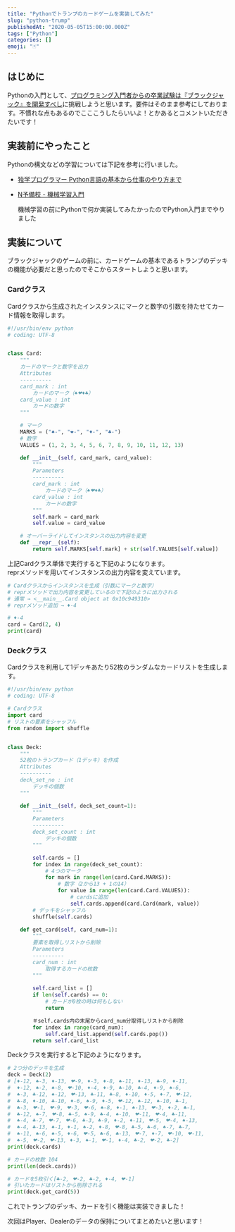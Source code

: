 ```yaml
---
title: "Pythonでトランプのカードゲームを実装してみた"
slug: "python-trump"
publishedAt: "2020-05-05T15:00:00.000Z"
tags: ["Python"]
categories: []
emoji: "🃏"
---
```


## はじめに

Pythonの入門として、[プログラミング入門者からの卒業試験は『ブラックジャック』を開発すべし](https://qiita.com/hirossyi73/items/cf8648c31898216312e5)に挑戦しようと思います。要件はそのまま参考にしております。不慣れな点もあるのでこここうしたらいいよ！とかあるとコメントいただきたいです！

## 実装前にやったこと

Pythonの構文などの学習については下記を参考に行いました。

*   [独学プログラマー Python言語の基本から仕事のやり方まで](https://www.amazon.co.jp/%E7%8B%AC%E5%AD%A6%E3%83%97%E3%83%AD%E3%82%B0%E3%83%A9%E3%83%9E%E3%83%BC-Python%E8%A8%80%E8%AA%9E%E3%81%AE%E5%9F%BA%E6%9C%AC%E3%81%8B%E3%82%89%E4%BB%95%E4%BA%8B%E3%81%AE%E3%82%84%E3%82%8A%E6%96%B9%E3%81%BE%E3%81%A7-%E3%82%B3%E3%83%BC%E3%83%AA%E3%83%BC%E3%83%BB%E3%82%A2%E3%83%AB%E3%82%BD%E3%83%95/dp/4822292274/ref=tmm_hrd_swatch_0?_encoding=UTF8&qid=1588765972&sr=8-2)
    
*   [N予備校 - 機械学習入門](https://www.nnn.ed.nico/pages/programming/)
    
    ​ 機械学習の前にPythonで何か実装してみたかったのでPython入門までやりました
    

## 実装について

ブラックジャックのゲームの前に、カードゲームの基本であるトランプのデッキの機能が必要だと思ったのでそこからスタートしようと思います。

### Cardクラス

Cardクラスから生成されたインスタンスにマークと数字の引数を持たせてカード情報を取得します。

```python:card.py
#!/usr/bin/env python
# coding: UTF-8


class Card:
    """
    カードのマークと数字を出力
    Attributes
    ----------
    card_mark : int
        カードのマーク（♠︎❤︎♦︎♣︎）
    card_value : int
        カードの数字
    """

    # マーク
    MARKS = ("♠︎-", "❤︎-", "♦︎-", "♣️-")
    # 数字
    VALUES = (1, 2, 3, 4, 5, 6, 7, 8, 9, 10, 11, 12, 13)

    def __init__(self, card_mark, card_value):
        """
        Parameters
        ----------
        card_mark : int
            カードのマーク（♠︎❤︎♦︎♣︎）
        card_value : int
            カードの数字
        """
        self.mark = card_mark
        self.value = card_value

    # オーバーライドしてインスタンスの出力内容を変更
    def __repr__(self):
        return self.MARKS[self.mark] + str(self.VALUES[self.value])
```

上記Cardクラス単体で実行すると下記のようになります。  
reprメソッドを用いてインスタンスの出力内容を変えています。

```python
# Cardクラスからインスタンスを生成（引数にマークと数字）
# reprメソッドで出力内容を変更しているので下記のように出力される
# 通常 → <__main__.Card object at 0x10c949310>
# reprメソッド追加 → ♦︎-4

# ♦︎-4
card = Card(2, 4)
print(card)
```

### Deckクラス

Cardクラスを利用して1デッキあたり52枚のランダムなカードリストを生成します。

```deck.py
#!/usr/bin/env python
# coding: UTF-8

# Cardクラス
import card
# リストの要素をシャッフル
from random import shuffle


class Deck:
    """
    52枚のトランプカード（1デッキ）を作成
    Attributes
    ----------
    deck_set_no : int
        デッキの個数
    """

    def __init__(self, deck_set_count=1):
        """
        Parameters
        ----------
        deck_set_count : int
            デッキの個数
        """

        self.cards = []
        for index in range(deck_set_count):
            # 4つのマーク
            for mark in range(len(card.Card.MARKS)):
                # 数字（2から13 + 1の14）
                for value in range(len(card.Card.VALUES)):
                    # cardsに追加
                    self.cards.append(card.Card(mark, value))
        # デッキをシャッフル
        shuffle(self.cards)

    def get_card(self, card_num=1):
        """
        要素を取得しリストから削除
        Parameters
        ----------
        card_num : int
            取得するカードの枚数
        """
  
        self.card_list = []
        if len(self.cards) == 0:
            # カードが0枚の時は何もしない
            return

        ＃self.cards内の末尾からcard_num分取得しリストから削除
        for index in range(card_num):
            self.card_list.append(self.cards.pop())
        return self.card_list
```

Deckクラスを実行すると下記のようになります。

```python
# 2つ分のデッキを生成
deck = Deck(2)
# [♦︎-12, ♠︎-3, ♦︎-13, ❤︎-9, ♦︎-3, ♦︎-8, ♠︎-11, ♦︎-13, ♣︎-9, ♦︎-11,
#  ♦︎-12, ♠︎-2, ♠︎-8, ❤︎-10, ♦︎-4, ♦︎-9, ♣︎-10, ♣︎-4, ♦︎-9, ♠︎-6,
#  ♠︎-3, ♣︎-12, ♠︎-12, ❤︎-13, ♣︎-11, ♣︎-8, ♦︎-10, ♦︎-5, ♦︎-7, ❤︎-12,
#  ♣︎-8, ♦︎-10, ♣︎-10, ♦︎-6, ♠︎-9, ♦︎-5, ❤︎-12, ♠︎-12, ♠︎-10, ♣︎-1,
#  ♣︎-3, ❤︎-1, ❤︎-9, ❤︎-3, ❤︎-6, ♠︎-8, ♦︎-1, ♠︎-13, ❤︎-3, ♦︎-2, ♣︎-1,
#  ♣︎-12, ♠︎-7, ❤︎-8, ♣︎-5, ♠︎-9, ♣︎-4, ♠︎-10, ❤︎-11, ❤︎-4, ♣︎-11,
#  ♠︎-4, ♣︎-7, ❤︎-7, ❤︎-6, ♣︎-3, ♣︎-9, ♦︎-2, ♦︎-11, ❤︎-5, ❤︎-4, ♠︎-13,
#  ♠︎-4, ♣︎-13, ♠︎-1, ♦︎-1, ♠︎-2, ♦︎-8, ❤︎-8, ♣︎-5, ♣︎-6, ♠︎-7, ♣︎-7,
#  ♠︎-11, ♠︎-6, ♠︎-5, ♦︎-6, ❤︎-5, ♣︎-6, ♣︎-13, ❤︎-7, ♦︎-7, ❤︎-10, ❤︎-11,
#  ♠︎-5, ❤︎-2, ❤︎-13, ♦︎-3, ♠︎-1, ❤︎-1, ♦︎-4, ♣︎-2, ❤︎-2, ♣︎-2]
print(deck.cards)

# カードの枚数 104
print(len(deck.cards))

# カードを5枚引く[♣︎-2, ❤︎-2, ♣︎-2, ♦︎-4, ❤︎-1]
# 引いたカードはリストから削除される
print(deck.get_card(5))
```

これでトランプのデッキ、カードを引く機能は実装できました！

次回はPlayer、Dealerのデータの保持についてまとめたいと思います！